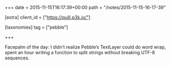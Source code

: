 +++
date = 2015-11-15T16:17:39+00:00
path = "/notes/2015-11-15-16-17-39"

[extra]
client_id = ["https://quill.p3k.io/"]

[taxonomies]
tag = ["pebble"]

+++

<p>Facepalm of the day: I didn’t realize Pebble’s TextLayer could do word wrap, spent an hour writing a function to split strings without breaking UTF-8 sequences.</p>